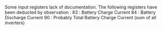 


Some input registers lack of documentation. The following registers have been deducted by observation :
83 : Battery Charge Current
84 : Battery Discharge Current
90 : Probably Total Battery Charge Current (sum of all inverters)
